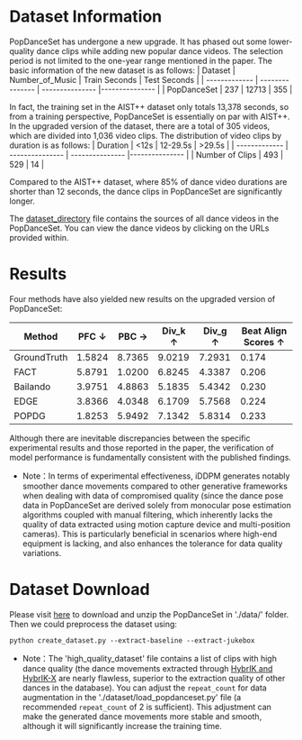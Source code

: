 # Dataset Information
PopDanceSet has undergone a new upgrade. It has phased out some lower-quality dance clips while adding new popular dance videos. The selection period is not limited to the one-year range mentioned in the paper. The basic information of the new dataset is as follows:
| Dataset | Number_of_Music  | Train Seconds | Test Seconds |
| ------------- | --------------- | --------------- |--------------- |
| PopDanceSet   | 237   | 12713  | 355 |

In fact, the training set in the AIST++ dataset only totals 13,378 seconds, so from a training perspective, PopDanceSet is essentially on par with AIST++.
In the upgraded version of the dataset, there are a total of 305 videos, which are divided into 1,036 video clips. The distribution of video clips by duration is as follows:
| Duration | <12s  | 12-29.5s | >29.5s |
| ------------- | --------------- | --------------- |--------------- |
| Number of Clips   | 493   | 529  | 14 |

Compared to the AIST++ dataset, where 85% of dance video durations are shorter than 12 seconds, the dance clips in PopDanceSet are significantly longer.

The [dataset_directory](https://github.com/Luke-Luo1/POPDG/blob/main/dataset_directory) file contains the sources of all dance videos in the PopDanceSet. You can view the dance videos by clicking on the URLs provided within.

# Results
Four methods have also yielded new results on the upgraded version of PopDanceSet:

| Method  | PFC ↓  | PBC →  | Div_k ↑ | Div_g ↑ | Beat Align Scores ↑ |
|---------|--------|--------|---------|---------|---------------------|
| GroundTruth| 1.5824         | 8.7365 | 9.0219 | 7.2931 | 0.174      |
| FACT       | 5.8791         | 1.0200 | 6.8245 | 4.3387 | 0.206      |
| Bailando   | 3.9751         | 4.8863 | 5.1835 | 5.4342 | 0.230      |
| EDGE       | 3.8366         | 4.0348 | 6.1709 | 5.7568 | 0.224      |
| POPDG      | 1.8253         | 5.9492 | 7.1342 | 5.8314 | 0.233      |

Although there are inevitable discrepancies between the specific experimental results and those reported in the paper, the verification of model performance is fundamentally consistent with the published findings. 
- Note：In terms of experimental effectiveness, iDDPM generates notably smoother dance movements compared to other generative frameworks when dealing with data of compromised quality (since the dance pose data in PopDanceSet are derived solely from monocular pose estimation algorithms coupled with manual filtering, which inherently lacks the quality of data extracted using motion capture device and multi-position cameras). This is particularly beneficial in scenarios where high-end equipment is lacking, and also enhances the tolerance for data quality variations.

# Dataset Download
Please visit [here](https://drive.google.com/file/d/11phw8Xxcnx5h4yYQVpLqDdKWSkHpBZuu/view?usp=sharing) to download and unzip the PopDanceSet in './data/' folder. Then we could preprocess the dataset using:
```
python create_dataset.py --extract-baseline --extract-jukebox
```
- Note：The 'high_quality_dataset' file contains a list of clips with high dance quality (the dance movements extracted through [HybrIK and HybrIK-X](https://github.com/Jeff-sjtu/HybrIK) are nearly flawless, superior to the extraction quality of other dances in the database). You can adjust the `repeat_count` for data augmentation in the './dataset/load_popdanceset.py' file (a recommended `repeat_count` of 2 is sufficient). This adjustment can make the generated dance movements more stable and smooth, although it will significantly increase the training time.
